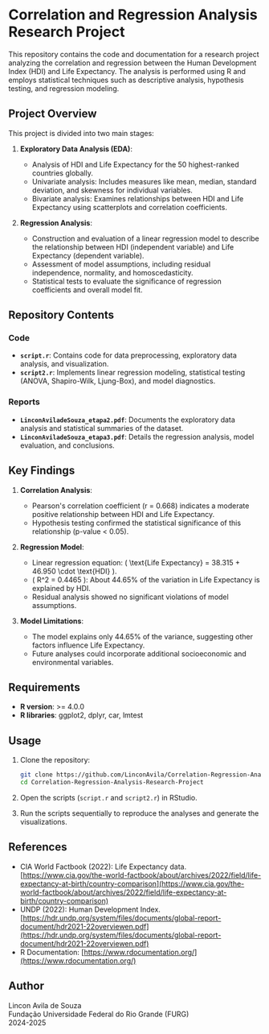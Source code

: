 # Correlation and Regression Analysis Research Project

This repository contains the code and documentation for a research project analyzing the correlation and regression between the Human Development Index (HDI) and Life Expectancy. The analysis is performed using R and employs statistical techniques such as descriptive analysis, hypothesis testing, and regression modeling.

## Project Overview

This project is divided into two main stages:

1. **Exploratory Data Analysis (EDA)**:
   - Analysis of HDI and Life Expectancy for the 50 highest-ranked countries globally.
   - Univariate analysis: Includes measures like mean, median, standard deviation, and skewness for individual variables.
   - Bivariate analysis: Examines relationships between HDI and Life Expectancy using scatterplots and correlation coefficients.

2. **Regression Analysis**:
   - Construction and evaluation of a linear regression model to describe the relationship between HDI (independent variable) and Life Expectancy (dependent variable).
   - Assessment of model assumptions, including residual independence, normality, and homoscedasticity.
   - Statistical tests to evaluate the significance of regression coefficients and overall model fit.

## Repository Contents

### Code
- **`script.r`**: Contains code for data preprocessing, exploratory data analysis, and visualization.
- **`script2.r`**: Implements linear regression modeling, statistical testing (ANOVA, Shapiro-Wilk, Ljung-Box), and model diagnostics.

### Reports
- **`LinconAviladeSouza_etapa2.pdf`**: Documents the exploratory data analysis and statistical summaries of the dataset.
- **`LinconAviladeSouza_etapa3.pdf`**: Details the regression analysis, model evaluation, and conclusions.

## Key Findings

1. **Correlation Analysis**:
   - Pearson's correlation coefficient (r = 0.668) indicates a moderate positive relationship between HDI and Life Expectancy.
   - Hypothesis testing confirmed the statistical significance of this relationship (p-value < 0.05).

2. **Regression Model**:
   - Linear regression equation: \( \text{Life Expectancy} = 38.315 + 46.950 \cdot \text{HDI} \).
   - \( R^2 = 0.4465 \): About 44.65% of the variation in Life Expectancy is explained by HDI.
   - Residual analysis showed no significant violations of model assumptions.

3. **Model Limitations**:
   - The model explains only 44.65% of the variance, suggesting other factors influence Life Expectancy.
   - Future analyses could incorporate additional socioeconomic and environmental variables.

## Requirements

- **R version**: >= 4.0.0
- **R libraries**: ggplot2, dplyr, car, lmtest

## Usage

1. Clone the repository:
   ```bash
   git clone https://github.com/LinconAvila/Correlation-Regression-Analysis-Research-Project.git
   cd Correlation-Regression-Analysis-Research-Project
   ```

2. Open the scripts (`script.r` and `script2.r`) in RStudio.

3. Run the scripts sequentially to reproduce the analyses and generate the visualizations.

## References

- CIA World Factbook (2022): Life Expectancy data. [https://www.cia.gov/the-world-factbook/about/archives/2022/field/life-expectancy-at-birth/country-comparison](https://www.cia.gov/the-world-factbook/about/archives/2022/field/life-expectancy-at-birth/country-comparison)
- UNDP (2022): Human Development Index. [https://hdr.undp.org/system/files/documents/global-report-document/hdr2021-22overviewen.pdf](https://hdr.undp.org/system/files/documents/global-report-document/hdr2021-22overviewen.pdf)
- R Documentation: [https://www.rdocumentation.org/](https://www.rdocumentation.org/)

## Author

Lincon Avila de Souza  
Fundação Universidade Federal do Rio Grande (FURG)  
2024-2025
